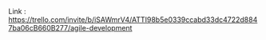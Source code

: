 Link : https://trello.com/invite/b/iSAWmrV4/ATTI98b5e0339ccabd33dc4722d8847ba06cB660B277/agile-development